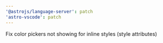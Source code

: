 ```yaml
---
'@astrojs/language-server': patch
'astro-vscode': patch
---
```


Fix color pickers not showing for inline styles (style attributes)
